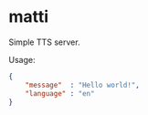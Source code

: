 # matti
Simple TTS server.

Usage:

```json
{
    "message"  : "Hello world!",
    "language" : "en"
}
```
